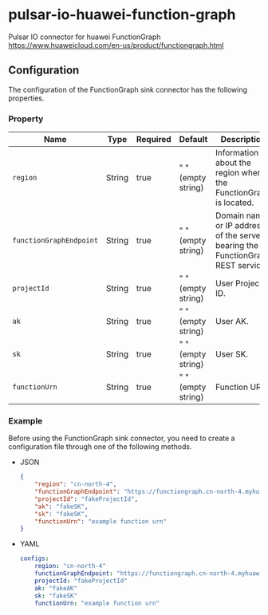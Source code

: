 # pulsar-io-huawei-function-graph
Pulsar IO connector for huawei FunctionGraph https://www.huaweicloud.com/en-us/product/functiongraph.html

## Configuration
The configuration of the FunctionGraph sink connector has the following properties.

### Property

| Name | Type|Required | Default | Description
|------|----------|----------|---------|-------------|
| `region` |String|true|" " (empty string) | Information about the region where the FunctionGraph is located. |
| `functionGraphEndpoint` |String|true|" " (empty string) | Domain name or IP address of the server bearing the FunctionGraph REST service. |
| `projectId` | String|true|" " (empty string) | User Project ID. |
| `ak` |String| true|" " (empty string) | User AK. |
| `sk` | String|true|" " (empty string) | User SK. |
| `functionUrn` | String|true|" " (empty string) | Function URN. |

### Example

Before using the FunctionGraph sink connector, you need to create a configuration file through one of the following methods.

* JSON

    ```json
    {
        "region": "cn-north-4",
        "functionGraphEndpoint": "https://functiongraph.cn-north-4.myhuaweicloud.com",
        "projectId": "fakeProjectId",
        "ak": "fakeSK",
        "sk": "fakeSK",
        "functionUrn": "example function urn"
    }
    ```

* YAML

    ```yaml
    configs:
        region: "cn-north-4"
        functionGraphEndpoint: "https://functiongraph.cn-north-4.myhuaweicloud.com"
        projectId: "fakeProjectId"
        ak: "fakeAK"
        sk: "fakeSK"
        functionUrn: "example function urn"
    ```

